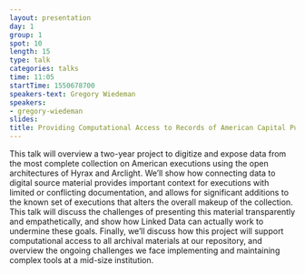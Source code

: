 ```yaml
---
layout: presentation
day: 1
group: 1
spot: 10
length: 15
type: talk
categories: talks
time: 11:05
startTime: 1550678700
speakers-text: Gregory Wiedeman
speakers:
- gregory-wiedeman
slides:
title: Providing Computational Access to Records of American Capital Punishment
---
```

This talk will overview a two-year project to digitize and expose data from the most complete collection on American executions using the open architectures of Hyrax and Arclight. We’ll show how connecting data to digital source material provides important context for executions with limited or conflicting documentation, and allows for significant additions to the known set of executions that alters the overall makeup of the collection. This talk will discuss the challenges of presenting this material transparently and empathetically, and show how Linked Data can actually work to undermine these goals. Finally, we’ll discuss how this project will support computational access to all archival materials at our repository, and overview the ongoing challenges we face implementing and maintaining complex tools at a mid-size institution.
